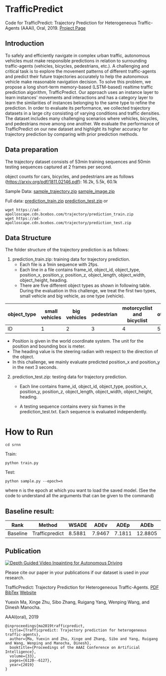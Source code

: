 # TrafficPredict

Code for TrafficPredict: Trajectory Prediction for Heterogeneous Traffic-Agents (AAAI), Oral, 2019. [Project Page](http://gamma.cs.unc.edu/TPredict/TrafficPredict.html) 

## Introduction

To safely and efficiently navigate in complex urban traffic, autonomous vehicles must make responsible predictions in relation to surrounding traffic-agents (vehicles, bicycles, pedestrians, etc.). A challenging and critical task is to explore the movement patterns of different traffic-agents and predict their future trajectories accurately to help the autonomous vehicle make reasonable navigation decision. To solve this problem, we propose a long short-term memory-based (LSTM-based) realtime traffic prediction algorithm, TrafficPredict. Our approach uses an instance layer to learn instances' movements and interactions and has a category layer to learn the similarities of instances belonging to the same type to refine the prediction. In order to evaluate its performance, we collected trajectory datasets in a large city consisting of varying conditions and traffic densities. The dataset includes many challenging scenarios where vehicles, bicycles, and pedestrians move among one another. We evaluate the performance of TrafficPredict on our new dataset and highlight its higher accuracy for trajectory prediction by comparing with prior prediction methods.

## Data preparation

The trajectory dataset consists of 53min training sequences and 50min testing sequences captured at 2 frames per second.

object counts for cars, bicycles, and pedestrians are as follows (https://arxiv.org/pdf/1811.02146.pdf): 
16.2k, 5.5k, 60.1k

Sample Data:
[sample_trajectory.zip](https://ad-apolloscape.cdn.bcebos.com/trajectory/sample_trajectory.zip)
[sample_image.zip](https://ad-apolloscape.cdn.bcebos.com/trajectory/sample_image.zip)

Full data:
[prediction_train.zip](https://ad-apolloscape.cdn.bcebos.com/trajectory/prediction_train.zip)
[prediction_test.zip](https://ad-apolloscape.cdn.bcebos.com/trajectory/prediction_test.zip)
or
```
wget https://ad-apolloscape.cdn.bcebos.com/trajectory/prediction_train.zip
wget https://ad-apolloscape.cdn.bcebos.com/trajectory/prediction_test.zip

```

## Data Structure

The folder structure of the trajectory prediction is as follows:

1. prediction_train.zip: training data for trajectory prediction.
   * Each file is a 1min sequence with 2fps.
   * Each line in a file contains frame_id, object_id, object_type, position_x, position_y, position_z, object_length, object_width, object_height, heading.
   * There are five different object types as shown in following table. During the evaluation in this challenge, we treat the first two types, small vehicle and big vehicle, as one type (vehicle).
   
| object_type 	| small vehicles 	| big vehicles 	| pedestrian 	| motorcyclist and bicyclist 	| others 	|
|-------------	|----------------	|--------------	|------------	|----------------------------	|--------	|
| ID          	| 1              	| 2            	| 3          	| 4                          	| 5      	|

   * Position is given in the world coordinate system. The unit for the position and bounding box is meter.
   * The heading value is the steering radian with respect to the direction of the object.
   * In this challenge, we mainly evaluate predicted position_x and position_y in the next 3 seconds.
   
2. prediction_test.zip: testing data for trajectory prediction.
   * Each line contains frame_id, object_id, object_type, position_x, position_y, position_z, object_length, object_width, object_height, heading.

   * A testing sequence contains every six frames in the prediction_test.txt. Each sequence is evaluated independently.
   
# How to Run
```
cd srnn
```
Train:
```
python train.py 
```
Test:
```
python sample.py --epoch=n 
```
where n is the epoch at which you want to load the saved model. (See the code to understand all the arguments that can be given to the command)

## Baseline result:

| Rank     | Method         | WSADE  | ADEv   | ADEp   | ADEb    | WSFDE   | FDEv    | FDEp    | FDEb    |
|----------|----------------|--------|--------|--------|---------|---------|---------|---------|---------|
| Baseline | Trafficpredict | 8.5881 | 7.9467 | 7.1811 | 12.8805 | 24.2262 | 12.7757 | 11.1210 | 22.7912 |

## Publication
[![Depth Guided Video Inpainting for Autonomous Driving](https://res.cloudinary.com/marcomontalbano/image/upload/v1595308447/video_to_markdown/images/youtube--dST6NDxEMU8-c05b58ac6eb4c4700831b2b3070cd403.jpg)](https://www.youtube.com/watch?v=dST6NDxEMU8 "Depth Guided Video Inpainting for Autonomous Driving")

Please cite our paper in your publications if our dataset is used in your research.

TrafficPredict: Trajectory Prediction for Heterogeneous Traffic-Agents. [PDF](https://arxiv.org/abs/1811.02146)
[BibTex](https://ad-apolloscape.cdn.bcebos.com/TrafficPredict/trafficpredict_bibtex.txt) [Website](http://gamma.cs.unc.edu/TPredict/TrafficPredict.html)

Yuexin Ma, Xinge Zhu, Sibo Zhang, Ruigang Yang, Wenping Wang, and Dinesh Manocha.

AAAI(oral), 2019

```
@inproceedings{ma2019trafficpredict,
  title={Trafficpredict: Trajectory prediction for heterogeneous traffic-agents},
  author={Ma, Yuexin and Zhu, Xinge and Zhang, Sibo and Yang, Ruigang and Wang, Wenping and Manocha, Dinesh},
  booktitle={Proceedings of the AAAI Conference on Artificial Intelligence},
  volume={33},
  pages={6120--6127},
  year={2019}
}
```
